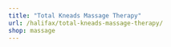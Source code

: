 ```yaml
---
title: "Total Kneads Massage Therapy"
url: /halifax/total-kneads-massage-therapy/
shop: massage
---
```

